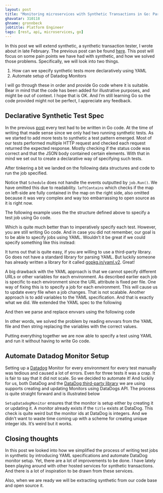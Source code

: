 ```yaml
---
layout: post
title: "Monitoring microservices with Synthetic Transactions in Go: Part 2"
ghavatar: 310118
ghname: gronnbeck
jobtitle: Platform Engineer
tags: [rest, api, microservices, go]
---
```

In this post we will extend synthetic, a synthetic transaction tester, I wrote about in late February. The previous post can be found [here](http://unacast.github.com/2016/03/10/monitoring-microservices-synthetic-transactions-in-go/). This post will focus on some pain points we have had with synthetic, and how we solved those problems. Specifically, we will look into two things.

1. How can we specify synthetic tests more declaratively using YAML
2. Automate setup of Datadog Monitors

I will go through these in order and provide Go code where it is suitable. Bear in mind that the code has been added for illustrative purposes, and might be out of context. I hope that is OK. And I’m still learning Go so the code provided might not be perfect, I appreciate any feedback.

## Declarative Synthetic Test Spec
In the previous [post](http://unacast.github.com/2016/03/10/monitoring-microservices-synthetic-transactions-in-go/) every test had to be written in Go code. At the time of writing that made sense since we only had two running synthetic tests. As we started to add more tests to synthetic a test pattern emerged. Most of our tests performed multiple HTTP request and checked each request returned the expected response. Mostly checking if the status code was correct and that the JSON body contained certain elements. With that in mind we set out to create a declarative way of specifying such tests.

After tinkering a bit we landed on the following data structures and code to run the job specified.

<script src="https://gist.github.com/gronnbeck/bb3dcb6bfc3edd53e308a3c3e4ca67b7.js"></script>

<script src="https://gist.github.com/gronnbeck/a3f0b97b13cc8589fa3cbe3505156a8c.js"></script>

Notice that ``Schedule`` does not handle the events outputted by ``job.Run()``. We have omitted this due to readability.  ``leftContains`` which checks if the map on left-side are fully contained in the map on the right side, also omitted because it was very complex and way too embarrassing to open source as it is right now.

The following example uses the the structure defined above to specify a test job using Go code.

<script src="https://gist.github.com/gronnbeck/742b2e082e3c8fa6562e85e6a85506df.js"></script>

Which is quite much better than to imperatively specify each test. However, you are still writing Go code. And in case you did not remember, our goal is to be able to specify jobs using YAML. Wouldn’t it be great if we could specify something like this instead:

<script src="https://gist.github.com/gronnbeck/ebfd0a7a88a43e85d7d3e8645923b6da.js"></script>

It turns out that is quite easy, if you are willing to use a third-party library. Go does not have a standard library for parsing YAML. But luckily someone has already written a library for it called [gopkg.in/yaml.v2](https://github.com/go-yaml/yaml/tree/v2). Great!

A big drawback with the YAML approach is that we cannot specify different URLs or other variables for each environment. As described earlier each job is specific to each environment since the URL attribute is fixed per file. One way of fixing this is to specify a job for each environment. This will cause us to update every file when a job changes. That is not scalable.  Another approach is to add variables to the YAML specification. And that is exactly what we did.  We extended the YAML spec to the following

<script src="https://gist.github.com/gronnbeck/0003b16f49a781f0b2dad9b67d1f240a.js"></script>

And then we parse and replace envvars using the following code

<script src="https://gist.github.com/gronnbeck/0bcdf3c070191bcb13c49d9182a238b5.js"></script>

In other words, we solved the problem by reading envvars from the YAML file and then string replacing the variables with the correct values.

Putting everything together we are now able to specify a test using YAML and run it without having to write Go code.

## Automate Datadog Monitor Setup

Setting up a [Datadog](https://www.datadoghq.com/) Monitor for every environment for every test manually was tedious and caused a lot of errors. Even for three tests it was a crap. It is fair to say that it did not scale. So we decided to automate it! And luckily for us, both DataDog and the [DataDog third-party library](https://github.com/zorkian/go-datadog-api) we are using supports creating and updating Monitors using DataDogs API. The process is quite straight forward and is illustrated below

<script src="https://gist.github.com/gronnbeck/80b7f83b5b1367aa8745239881eba491.js"></script>

``SetupDatadogMonitor`` ensures that the monitor  is setup either by creating it or updating it. A monitor already exists if the ``title`` exists at DataDog. This check is quite weird but the monitor ids at DataDog is integers. And we didn’t want to waste time coming up with a scheme for creating unique integer ids. It’s weird but it works.

## Closing thoughts
In this post we looked into how we simplified the process of writing test jobs in synthetic by introducing YAML specifications and automate DataDog monitor setup. Yet, there are a lot of improvements to be done. I have lately been playing around with other hosted services for synthetic transactions. And there is a lot of inspiration to be drawn from these services.

Also, when we are ready we will be extracting synthetic from our code base and open source it.
